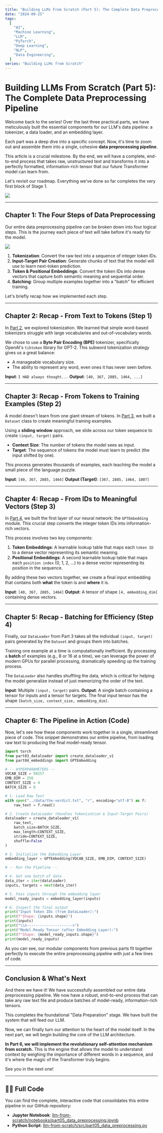 ```yaml
---
title: "Building LLMs From Scratch (Part 5): The Complete Data Preprocessing Pipeline"
date: "2024-09-25"
tags:
  [
    "AI",
    "Machine Learning",
    "LLM",
    "PyTorch",
    "Deep Learning",
    "NLP",
    "Data Engineering",
  ]
series: "Building LLMs from Scratch"
---
```


# Building LLMs From Scratch (Part 5): The Complete Data Preprocessing Pipeline

Welcome back to the series! Over the last three practical parts, we have meticulously built the essential components for our LLM's data pipeline: a tokenizer, a data loader, and an embedding layer.

Each part was a deep dive into a specific concept. Now, it's time to zoom out and assemble them into a single, cohesive **data preprocessing pipeline**.

This article is a crucial milestone. By the end, we will have a complete, end-to-end process that takes raw, unstructured text and transforms it into a perfectly formatted, information-rich tensor that our future Transformer model can learn from.

Let's revisit our roadmap. Everything we've done so far completes the very first block of Stage 1.

![](../../images/stage1_1.png)

---

## Chapter 1: The Four Steps of Data Preprocessing

Our entire data preprocessing pipeline can be broken down into four logical steps. This is the journey each piece of text will take before it's ready for the model.

![](../../images/L12_preprocess.png)

1.  **Tokenization**: Convert the raw text into a sequence of integer token IDs.
2.  **Input-Target Pair Creation**: Generate chunks of text that the model will use to learn next-token prediction.
3.  **Token & Positional Embeddings**: Convert the token IDs into dense vectors that capture both semantic meaning and sequential order.
4.  **Batching**: Group multiple examples together into a "batch" for efficient training.

Let's briefly recap how we implemented each step.

---

## Chapter 2: Recap - From Text to Tokens (Step 1)

In [Part 2](https://soloshun.medium.com/building-llms-from-scratch-part-2-the-power-of-tokenization-a41553f22575), we explored tokenization. We learned that simple word-based tokenizers struggle with large vocabularies and out-of-vocabulary words.

We chose to use a **Byte Pair Encoding (BPE)** tokenizer, specifically OpenAI's `tiktoken` library for GPT-2. This subword tokenization strategy gives us a great balance:

- A manageable vocabulary size.
- The ability to represent any word, even ones it has never seen before.

**Input**: `I HAD always thought...`
**Output**: `[40, 367, 2885, 1464, ...]`

---

## Chapter 3: Recap - From Tokens to Training Examples (Step 2)

A model doesn't learn from one giant stream of tokens. In [Part 3](https://soloshun.medium.com/building-llms-from-scratch-part-3-crafting-the-data-pipeline-8389c252274c), we built a `Dataset` class to create meaningful training examples.

Using a **sliding window** approach, we slide across our token sequence to create `(input, target)` pairs.

- **Context Size**: The number of tokens the model sees as input.
- **Target**: The sequence of tokens the model must learn to predict (the input shifted by one).

This process generates thousands of examples, each teaching the model a small piece of the language puzzle.

**Input**: `[40, 367, 2885, 1464]`
**Output (Target)**: `[367, 2885, 1464, 1807]`

---

## Chapter 4: Recap - From IDs to Meaningful Vectors (Step 3)

In [Part 4](https://soloshun.medium.com/building-llms-from-scratch-part-4-the-embedding-layer-0803f6b8495b), we built the first layer of our neural network: the `GPTEmbedding` module. This crucial step converts the integer token IDs into information-rich vectors.

This process involves two key components:

1.  **Token Embeddings**: A learnable lookup table that maps each `token ID` to a dense vector representing its semantic meaning.
2.  **Positional Embeddings**: A second learnable lookup table that maps each `position index` (0, 1, 2, ...) to a dense vector representing its position in the sequence.

By adding these two vectors together, we create a final input embedding that contains both **what** the token is and **where** it is.

**Input**: `[40, 367, 2885, 1464]`
**Output**: A tensor of shape `[4, embedding_dim]` containing dense vectors.

---

## Chapter 5: Recap - Batching for Efficiency (Step 4)

Finally, our `DataLoader` from Part 3 takes all the individual `(input, target)` pairs generated by the `Dataset` and groups them into batches.

Training one example at a time is computationally inefficient. By processing a **batch** of examples (e.g., 8 or 16 at a time), we can leverage the power of modern GPUs for parallel processing, dramatically speeding up the training process.

The `DataLoader` also handles shuffling the data, which is critical for helping the model generalize instead of just memorizing the order of the text.

**Input**: Multiple `(input, target)` pairs.
**Output**: A single batch containing a tensor for inputs and a tensor for targets. The final input tensor has the shape `[batch_size, context_size, embedding_dim]`.

---

## Chapter 6: The Pipeline in Action (Code)

Now, let's see how these components work together in a single, streamlined piece of code. This snippet demonstrates our entire pipeline, from loading raw text to producing the final model-ready tensor.

```python
import torch
from part03_dataloader import create_dataloader_v1
from part04_embeddings import GPTEmbedding

# -- HYPERPARAMETERS --
VOCAB_SIZE = 50257
EMB_DIM = 256
CONTEXT_SIZE = 4
BATCH_SIZE = 8

# 1. Load Raw Text
with open("../data/the-verdict.txt", "r", encoding="utf-8") as f:
    raw_text = f.read()

# 2. Create DataLoader (Handles Tokenization & Input-Target Pairs)
dataloader = create_dataloader_v1(
    raw_text,
    batch_size=BATCH_SIZE,
    max_length=CONTEXT_SIZE,
    stride=CONTEXT_SIZE,
    shuffle=False
)

# 3. Initialize the Embedding Layer
embedding_layer = GPTEmbedding(VOCAB_SIZE, EMB_DIM, CONTEXT_SIZE)

# -- Run the Pipeline --

# 4. Get one batch of data
data_iter = iter(dataloader)
inputs, targets = next(data_iter)

# 5. Pass inputs through the embedding layer
model_ready_inputs = embedding_layer(inputs)

# 6. Inspect the final output
print("Input Token IDs (from DataLoader):")
print(f"Shape: {inputs.shape}")
print(inputs)
print("\\n--------------------->")
print("Model-Ready Tensor (after Embedding Layer):")
print(f"Shape: {model_ready_inputs.shape}")
print(model_ready_inputs)
```

As you can see, our modular components from previous parts fit together perfectly to execute the entire preprocessing pipeline with just a few lines of code.

---

## Conclusion & What's Next

And there we have it! We have successfully assembled our entire data preprocessing pipeline. We now have a robust, end-to-end process that can take any raw text file and produce batches of model-ready, information-rich tensors.

This completes the foundational "Data Preparation" stage. We have built the system that will feed our LLM.

Now, we can finally turn our attention to the heart of the model itself. In the next part, we will begin building the core of the LLM architecture.

**In Part 6, we will implement the revolutionary self-attention mechanism from scratch.** This is the engine that allows the model to understand context by weighing the importance of different words in a sequence, and it's where the magic of the Transformer truly begins.

See you in the next one!

---

## 🧑‍💻 Full Code

You can find the complete, interactive code that consolidates this entire pipeline in our GitHub repository:

- **Jupyter Notebook**: [llm-from-scratch/notebooks/part05_data_preprocessing.ipynb](https://github.com/soloeinsteinmit/llm-from-scratch/blob/main/notebooks/part05_data_preprocessing.ipynb)
- **Python Script**: [llm-from-scratch/src/part05_data_preprocessing.py](https://github.com/soloeinsteinmit/llm-from-scratch/blob/main/src/part05_data_preprocessing.py)
